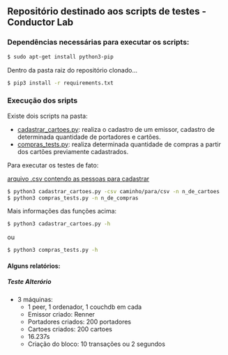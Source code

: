 ## Repositório destinado aos scripts de testes - Conductor Lab

### Dependências necessárias para executar os scripts:

```sh
$ sudo apt-get install python3-pip
```
Dentro da pasta raiz do repositório clonado...

```sh
$ pip3 install -r requirements.txt
```

### Execução dos sripts

Existe dois scripts na pasta: 
- [cadastrar_cartoes.py](cadastrar_cartoes.py): realiza o cadastro de um emissor, cadastro de determinada quantidade de portadores e cartões. 
- [compras_tests.py](compras_test.py): realiza determinada quantidade de compras a partir dos cartões previamente cadastrados.

Para executar os testes de fato:

[arquivo .csv contendo as pessoas para cadastrar](https://drive.google.com/file/d/1yrQv9hopJK63oVTV2QMF1OHISb81AtXB/view?usp=sharing)

```sh
$ python3 cadastrar_cartoes.py -csv caminho/para/csv -n n_de_cartoes
$ python3 compras_tests.py -n n_de_compras
```

Mais informações das funções acima:

```sh
$ python3 cadastrar_cartoes.py -h
```

ou


```sh
$ python3 compras_tests.py -h
```

#### Alguns relatórios:
##### Teste Alterório
- 3 máquinas:
    - 1 peer, 1 ordenador, 1 couchdb em cada
    - Emissor criado: Renner
    - Portadores criados: 200 portadores
    - Cartoes criados: 200 cartoes
    - 16.237s
    - Criação do bloco: 10 transações ou 2 segundos

